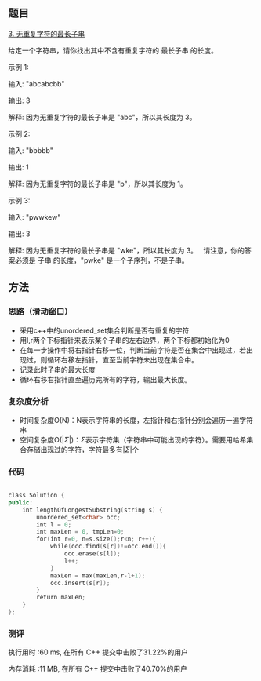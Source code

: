 ## 题目
[3. 无重复字符的最长子串](https://leetcode-cn.com/problems/longest-substring-without-repeating-characters/)

给定一个字符串，请你找出其中不含有重复字符的 最长子串 的长度。

示例 1:

输入: "abcabcbb"

输出: 3 

解释: 因为无重复字符的最长子串是 "abc"，所以其长度为 3。

示例 2:

输入: "bbbbb"

输出: 1

解释: 因为无重复字符的最长子串是 "b"，所以其长度为 1。

示例 3:

输入: "pwwkew"

输出: 3

解释: 因为无重复字符的最长子串是 "wke"，所以其长度为 3。
     请注意，你的答案必须是 子串 的长度，"pwke" 是一个子序列，不是子串。


## 方法
### 思路（滑动窗口）
- 采用c++中的unordered_set集合判断是否有重复的字符
- 用l,r两个下标指针来表示某个子串的左右边界，两个下标都初始化为0
- 在每一步操作中将右指针右移一位，判断当前字符是否在集合中出现过，若出现过，则循环右移左指针，直至当前字符未出现在集合中。
- 记录此时子串的最大长度
- 循环右移右指针直至遍历完所有的字符，输出最大长度。

### 复杂度分析
- 时间复杂度O(N)：N表示字符串的长度，左指针和右指针分别会遍历一遍字符串
- 空间复杂度O(|$\Sigma$|)：$\Sigma$表示字符集（字符串中可能出现的字符）。需要用哈希集合存储出现过的字符，字符最多有$|\Sigma|$个

### 代码
```cpp

class Solution {
public:
    int lengthOfLongestSubstring(string s) {
        unordered_set<char> occ;
        int l = 0;
        int maxLen = 0, tmpLen=0;
        for(int r=0, n=s.size();r<n; r++){
            while(occ.find(s[r])!=occ.end()){
                occ.erase(s[l]);
                l++;
            }
            maxLen = max(maxLen,r-l+1);
            occ.insert(s[r]);
        }
        return maxLen;
    }
};


```

### 测评
执行用时 :60 ms, 在所有 C++ 提交中击败了31.22%的用户

内存消耗 :11 MB, 在所有 C++ 提交中击败了40.70%的用户
